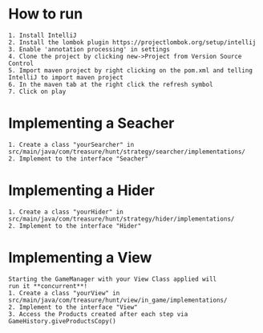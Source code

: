 # How to run
    1. Install IntelliJ
    2. Install the lombok plugin https://projectlombok.org/setup/intellij
    3. Enable 'annotation processing' in settings
    4. Clone the project by clicking new->Project from Version Source Control
    5. Import maven project by right clicking on the pom.xml and telling IntelliJ to import maven project
    6. In the maven tab at the right click the refresh symbol
    7. Click on play

# Implementing a Seacher
    1. Create a class "yourSearcher" in
    src/main/java/com/treasure/hunt/strategy/searcher/implementations/
    2. Implement to the interface "Seacher"

# Implementing a Hider
    1. Create a class "yourHider" in
    src/main/java/com/treasure/hunt/strategy/hider/implementations/
    2. Implement to the interface "Hider"
    
# Implementing a View
    Starting the GameManager with your View Class applied will
    run it **concurrent**!
    1. Create a class "yourView" in
    src/main/java/com/treasure/hunt/view/in_game/implementations/
    2. Implement to the interface "View"
    3. Access the Products created after each step via
    GameHistory.giveProductsCopy()